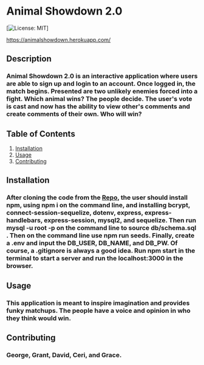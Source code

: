 # Animal Showdown 2.0

[![License: MIT](https://img.shields.io/badge/License-MIT-yellow.svg)]

https://animalshowdown.herokuapp.com/

## Description

### Animal Showdown 2.0 is an interactive application where users are able to sign up and login to an account. Once logged in, the match begins. Presented are two unlikely enemies forced into a fight. Which animal wins? The people decide. The user's vote is cast and now has the ability to view other's comments and create comments of their own. Who will win?

## Table of Contents

1. [Installation](#installation)
2. [Usage](#usage)
3. [Contributing](#contributing)

## Installation <a id="installation"></a>

### After cloning the code from the [Repo](https://github.com/cerihaf/react-showdown), the user should install npm, using npm i on the command line, and installing bcrypt, connect-session-sequelize, dotenv, express, express-handlebars, express-session, mysql2, and sequelize. Then run mysql -u root -p on the command line to source db/schema.sql . Then on the command line use npm run seeds. Finally, create a .env and input the DB_USER, DB_NAME, and DB_PW. Of course, a .gitignore is always a good idea. Run npm start in the terminal to start a server and run the localhost:3000 in the browser.

## Usage <a id="usage"></a>

### This application is meant to inspire imagination and provides funky matchups. The people have a voice and opinion in who they think would win.

## Contributing <a id="contributing"></a>

### George, Grant, David, Ceri, and Grace.

